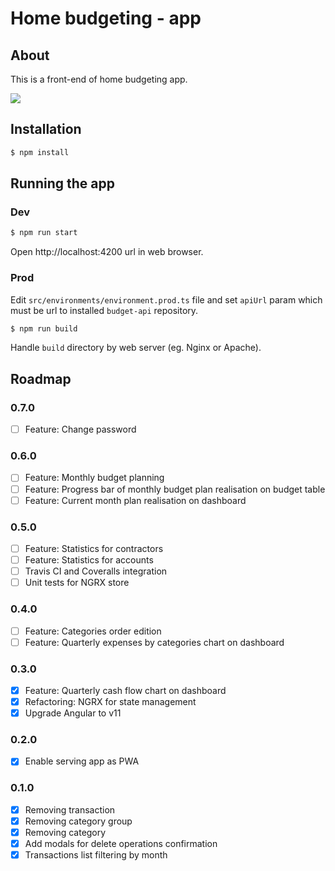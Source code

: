 # Home budgeting - app

## About

This is a front-end of home budgeting app.

![](./docs/preview.png)

## Installation

```bash
$ npm install
```

## Running the app

### Dev

```bash
$ npm run start
```

Open http://localhost:4200 url in web browser.

### Prod

Edit `src/environments/environment.prod.ts` file and set `apiUrl` param which must be url to installed `budget-api` repository.

```bash
$ npm run build
```

Handle `build` directory by web server (eg. Nginx or Apache).

## Roadmap

### 0.7.0

- [ ] Feature: Change password

### 0.6.0

- [ ] Feature: Monthly budget planning
- [ ] Feature: Progress bar of monthly budget plan realisation on budget table
- [ ] Feature: Current month plan realisation on dashboard

### 0.5.0

- [ ] Feature: Statistics for contractors
- [ ] Feature: Statistics for accounts
- [ ] Travis CI and Coveralls integration
- [ ] Unit tests for NGRX store

### 0.4.0

- [ ] Feature: Categories order edition
- [ ] Feature: Quarterly expenses by categories chart on dashboard

### 0.3.0

- [x] Feature: Quarterly cash flow chart on dashboard
- [x] Refactoring: NGRX for state management
- [x] Upgrade Angular to v11

### 0.2.0

- [x] Enable serving app as PWA

### 0.1.0

- [x] Removing transaction
- [x] Removing category group
- [x] Removing category
- [x] Add modals for delete operations confirmation
- [x] Transactions list filtering by month
